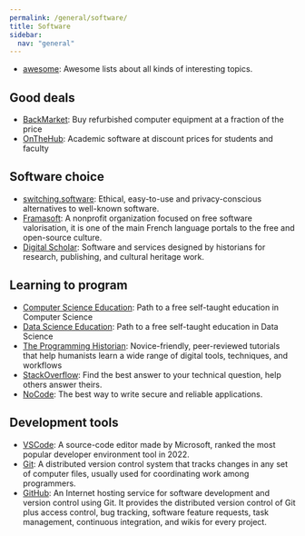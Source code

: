 ```yaml
---
permalink: /general/software/
title: Software
sidebar:
  nav: "general"
---
```


- [awesome](https://github.com/sindresorhus/awesome): Awesome lists about all kinds of interesting topics.

## Good deals

- [BackMarket](https://www.backmarket.com/en-us): Buy refurbished computer equipment at a fraction of the price
- [OnTheHub](https://onthehub.com/): Academic software at discount prices for students and faculty

## Software choice

- [switching.software](https://switching.software/): Ethical, easy-to-use and privacy-conscious alternatives to well-known software.
- [Framasoft](https://framasoft.org/en/): A nonprofit organization focused on free software valorisation, it is one of the main French language portals to the free and open-source culture.
- [Digital Scholar](https://digitalscholar.org/): Software and services designed by historians for research, publishing, and cultural heritage work.

## Learning to program

- [Computer Science Education](https://github.com/ossu/computer-science): Path to a free self-taught education in Computer Science
- [Data Science Education](https://github.com/ossu/data-science): Path to a free self-taught education in Data Science
- [The Programming Historian](https://programminghistorian.org/): Novice-friendly, peer-reviewed tutorials that help humanists learn a wide range of digital tools, techniques, and workflows
- [StackOverflow](https://stackoverflow.com/): Find the best answer to your technical question, help others answer theirs.
- [NoCode](https://github.com/kelseyhightower/nocode): The best way to write secure and reliable applications.

## Development tools

- [VSCode](https://code.visualstudio.com/): A source-code editor made by Microsoft, ranked the most popular developer environment tool in 2022.
- [Git](https://git-scm.com/): A distributed version control system that tracks changes in any set of computer files, usually used for coordinating work among programmers.
- [GitHub](https://github.com/): An Internet hosting service for software development and version control using Git. It provides the distributed version control of Git plus access control, bug tracking, software feature requests, task management, continuous integration, and wikis for every project.